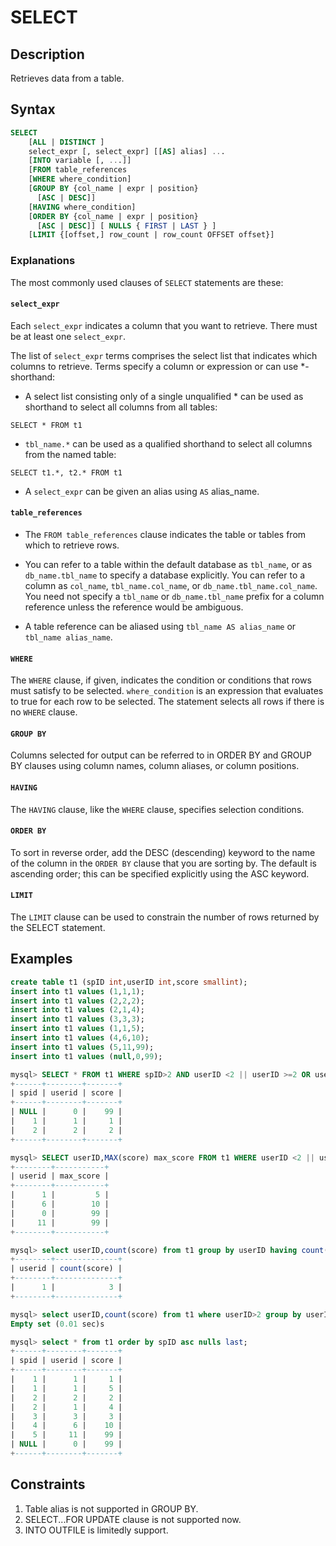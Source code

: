 # **SELECT**

## **Description**

Retrieves data from a table.

## **Syntax**

``` sql
SELECT
    [ALL | DISTINCT ]
    select_expr [, select_expr] [[AS] alias] ...
    [INTO variable [, ...]]
    [FROM table_references
    [WHERE where_condition]
    [GROUP BY {col_name | expr | position}
      [ASC | DESC]]
    [HAVING where_condition]
    [ORDER BY {col_name | expr | position}
      [ASC | DESC]] [ NULLS { FIRST | LAST } ]
    [LIMIT {[offset,] row_count | row_count OFFSET offset}]
```

### Explanations

The most commonly used clauses of `SELECT` statements are these:

#### `select_expr`

Each `select_expr` indicates a column that you want to retrieve. There must be at least one `select_expr`.

The list of `select_expr` terms comprises the select list that indicates which columns to retrieve. Terms specify a column or expression or can use *-shorthand:

- A select list consisting only of a single unqualified * can be used as shorthand to select all columns from all tables:

```
SELECT * FROM t1
```

- `tbl_name.*` can be used as a qualified shorthand to select all columns from the named table:

```
SELECT t1.*, t2.* FROM t1
```

- A `select_expr` can be given an alias using `AS` alias_name.

#### `table_references`

- The `FROM table_references` clause indicates the table or tables from which to retrieve rows.

- You can refer to a table within the default database as `tbl_name`, or as `db_name.tbl_name` to specify a database explicitly. You can refer to a column as `col_name`, `tbl_name.col_name`, or `db_name.tbl_name.col_name`. You need not specify a `tbl_name` or `db_name.tbl_name` prefix for a column reference unless the reference would be ambiguous.

- A table reference can be aliased using `tbl_name AS alias_name` or `tbl_name alias_name`.

#### `WHERE`

The `WHERE` clause, if given, indicates the condition or conditions that rows must satisfy to be selected. `where_condition` is an expression that evaluates to true for each row to be selected. The statement selects all rows if there is no `WHERE` clause.

#### `GROUP BY`

Columns selected for output can be referred to in ORDER BY and GROUP BY clauses using column names, column aliases, or column positions.

#### `HAVING`

The `HAVING` clause, like the `WHERE` clause, specifies selection conditions.

#### `ORDER BY`

To sort in reverse order, add the DESC (descending) keyword to the name of the column in the `ORDER BY` clause that you are sorting by. The default is ascending order; this can be specified explicitly using the ASC keyword.

#### `LIMIT`

The `LIMIT` clause can be used to constrain the number of rows returned by the SELECT statement.

## **Examples**

```sql
create table t1 (spID int,userID int,score smallint);
insert into t1 values (1,1,1);
insert into t1 values (2,2,2);
insert into t1 values (2,1,4);
insert into t1 values (3,3,3);
insert into t1 values (1,1,5);
insert into t1 values (4,6,10);
insert into t1 values (5,11,99);
insert into t1 values (null,0,99);

mysql> SELECT * FROM t1 WHERE spID>2 AND userID <2 || userID >=2 OR userID < 2 LIMIT 3;
+------+--------+-------+
| spid | userid | score |
+------+--------+-------+
| NULL |      0 |    99 |
|    1 |      1 |     1 |
|    2 |      2 |     2 |
+------+--------+-------+

mysql> SELECT userID,MAX(score) max_score FROM t1 WHERE userID <2 || userID > 3 GROUP BY userID ORDER BY max_score;
+--------+-----------+
| userid | max_score |
+--------+-----------+
|      1 |         5 |
|      6 |        10 |
|      0 |        99 |
|     11 |        99 |
+--------+-----------+

mysql> select userID,count(score) from t1 group by userID having count(score)>1 order by userID;
+--------+--------------+
| userid | count(score) |
+--------+--------------+
|      1 |            3 |
+--------+--------------+

mysql> select userID,count(score) from t1 where userID>2 group by userID having count(score)>1 order by userID;
Empty set (0.01 sec)s

mysql> select * from t1 order by spID asc nulls last;
+------+--------+-------+
| spid | userid | score |
+------+--------+-------+
|    1 |      1 |     1 |
|    1 |      1 |     5 |
|    2 |      2 |     2 |
|    2 |      1 |     4 |
|    3 |      3 |     3 |
|    4 |      6 |    10 |
|    5 |     11 |    99 |
| NULL |      0 |    99 |
+------+--------+-------+
```

## **Constraints**

1. Table alias is not supported in GROUP BY.
2. SELECT...FOR UPDATE clause is not supported now.
3. INTO OUTFILE is limitedly support.
